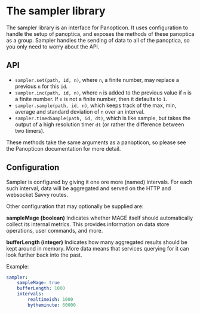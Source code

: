 # The sampler library

The sampler library is an interface for Panopticon. It uses configuration to handle the setup of
panoptica, and exposes the methods of these panoptica as a group. Sampler handles the sending of
data to all of the panoptica, so you only need to worry about the API.

## API

 - `sampler.set(path, id, n)`, where `n`, a finite number, may replace a previous `n` for this `id`.
 - `sampler.inc(path, id, n)`, where `n` is added to the previous value if `n` is a finite number. If `n` is not a finite number, then it defaults to `1`.
 - `sampler.sample(path, id, n)`, which keeps track of the max, min, average and standard deviation of `n` over an interval.
 - `sampler.timedSample(path, id, dt)`, which is like sample, but takes the output of a high resolution timer `dt` (or rather the difference between two timers).

These methods take the same arguments as a panopticon, so please see the Panopticon documentation for more detail.

## Configuration

Sampler is configured by giving it one ore more (named) intervals. For each such interval, data
will be aggregated and served on the HTTP and websocket Savvy routes.

Other configuration that may optionally be supplied are:

**sampleMage (boolean)**
Indicates whether MAGE itself should automatically collect its internal metrics. This provides
information on data store operations, user commands, and more.

**bufferLength (integer)**
Indicates how many aggregated results should be kept around in memory. More data means that
services querying for it can look further back into the past.

Example:

```yaml
sampler:
    sampleMage: true
    bufferLength: 1000
    intervals:
        realtimeish: 1000
        bytheminute: 60000
```
